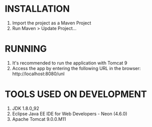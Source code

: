 # INSTALLATION

1. Import the project as a Maven Project
2. Run Maven > Update Project... 

# RUNNING

1. It's recommended to run the application with Tomcat 9
2. Access the app by entering the following URL in the browser: http://localhost:8080/unl

# TOOLS USED ON DEVELOPMENT

1. JDK 1.8.0_92
2. Eclipse Java EE IDE for Web Developers - Neon (4.6.0)
3. Apache Tomcat 9.0.0.M11